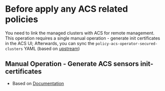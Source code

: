 # Before apply any ACS related policies
You need to link the managed clusters with ACS for remote management. 
This operation requires a single manual operation - generate init certificates in the ACS UI;
Afterwards, you can sync the `policy-acs-operator-secured-clusters` YAML (based on [upstream](https://github.com/open-cluster-management-io/policy-collection/blob/main/community/CM-Configuration-Management/policy-acs-operator-secured-clusters.yaml))

## Manual Operation - Generate ACS sensors init-certificates



* Based on [Documentation](https://docs.openshift.com/acs/3.74/cli/getting-started-cli.html#cli-authentication_cli-getting-started)